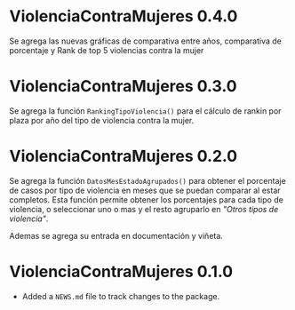 # ViolenciaContraMujeres 0.4.0

Se agrega las nuevas gráficas de comparativa entre años, comparativa de porcentaje y Rank de 
top 5 violencias contra la mujer

# ViolenciaContraMujeres 0.3.0

Se agrega la función `RankingTipoViolencia()` para el cálculo de rankin por plaza por año del tipo de violencia contra
la mujer.

# ViolenciaContraMujeres 0.2.0

Se agrega la función `DatosMesEstadoAgrupados()` para obtener el porcentaje de casos por tipo de violencia en meses 
que se puedan comparar al estar completos. Esta función permite obtener los porcentajes para cada tipo de violencia,
o seleccionar uno o mas y el resto agruparlo en *"Otros tipos de violencia"*.

Ademas se agrega su entrada en documentación y viñeta.

# ViolenciaContraMujeres 0.1.0

* Added a `NEWS.md` file to track changes to the package.
